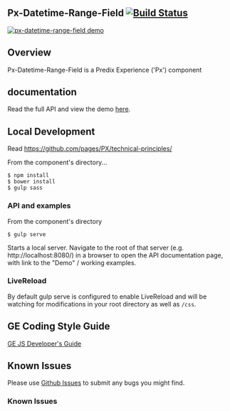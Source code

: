 Px-Datetime-Range-Field [![Build Status](https://travis-ci.org/PredixDev/px-datetime-range-field.svg?branch=master)](https://travis-ci.org/PredixDev/px-datetime-range-field)
-----------------------------------------------

[![px-datetime-range-field demo](px-datetime-range-field.png?raw=true)](https://predixdev.github.io/px-datetime-range-field)

## Overview

Px-Datetime-Range-Field is a Predix Experience ('Px') component

## documentation

Read the full API and view the demo [here](https://predixdev.github.io/px-datetime-range-field).

## Local Development

Read https://github.com/pages/PX/technical-principles/

From the component's directory...

```
$ npm install
$ bower install
$ gulp sass
```

### API and examples

From the component's directory

```
$ gulp serve
```

Starts a local server. Navigate to the root of that server (e.g. http://localhost:8080/) in a browser to open the API documentation page, with link to the "Demo" / working examples.

### LiveReload

By default gulp serve is configured to enable LiveReload and will be watching for modifications in your root directory as well as `/css`.

GE Coding Style Guide
---------------------

[GE JS Developer's Guide](https://github.com/GeneralElectric/javascript)

## Known Issues

Please use [Github Issues](https://github.com/PredixDev/px-datetime-range-field/issues) to submit any bugs you might find.


### Known Issues
